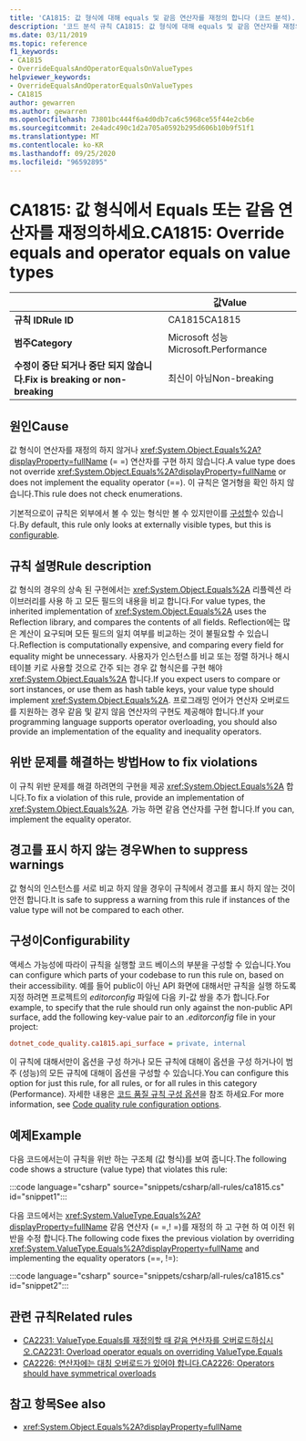 ```yaml
---
title: 'CA1815: 값 형식에 대해 equals 및 같음 연산자를 재정의 합니다 (코드 분석).'
description: '코드 분석 규칙 CA1815: 값 형식에 대해 equals 및 같음 연산자를 재정의 합니다.'
ms.date: 03/11/2019
ms.topic: reference
f1_keywords:
- CA1815
- OverrideEqualsAndOperatorEqualsOnValueTypes
helpviewer_keywords:
- OverrideEqualsAndOperatorEqualsOnValueTypes
- CA1815
author: gewarren
ms.author: gewarren
ms.openlocfilehash: 73801bc444f6a4d0db7ca6c5968ce55f44e2cb6e
ms.sourcegitcommit: 2e4adc490c1d2a705a0592b295d606b10b9f51f1
ms.translationtype: MT
ms.contentlocale: ko-KR
ms.lasthandoff: 09/25/2020
ms.locfileid: "96592895"
---
```

# <a name="ca1815-override-equals-and-operator-equals-on-value-types"></a><span data-ttu-id="636a0-103">CA1815: 값 형식에서 Equals 또는 같음 연산자를 재정의하세요.</span><span class="sxs-lookup"><span data-stu-id="636a0-103">CA1815: Override equals and operator equals on value types</span></span>

| | <span data-ttu-id="636a0-104">값</span><span class="sxs-lookup"><span data-stu-id="636a0-104">Value</span></span> |
|-|-|
| <span data-ttu-id="636a0-105">**규칙 ID**</span><span class="sxs-lookup"><span data-stu-id="636a0-105">**Rule ID**</span></span> |<span data-ttu-id="636a0-106">CA1815</span><span class="sxs-lookup"><span data-stu-id="636a0-106">CA1815</span></span>|
| <span data-ttu-id="636a0-107">**범주**</span><span class="sxs-lookup"><span data-stu-id="636a0-107">**Category**</span></span> |<span data-ttu-id="636a0-108">Microsoft 성능</span><span class="sxs-lookup"><span data-stu-id="636a0-108">Microsoft.Performance</span></span>|
| <span data-ttu-id="636a0-109">**수정이 중단 되거나 중단 되지 않습니다.**</span><span class="sxs-lookup"><span data-stu-id="636a0-109">**Fix is breaking or non-breaking**</span></span> |<span data-ttu-id="636a0-110">최신이 아님</span><span class="sxs-lookup"><span data-stu-id="636a0-110">Non-breaking</span></span>|

## <a name="cause"></a><span data-ttu-id="636a0-111">원인</span><span class="sxs-lookup"><span data-stu-id="636a0-111">Cause</span></span>

<span data-ttu-id="636a0-112">값 형식이 연산자를 재정의 하지 않거나 <xref:System.Object.Equals%2A?displayProperty=fullName> (= =) 연산자를 구현 하지 않습니다.</span><span class="sxs-lookup"><span data-stu-id="636a0-112">A value type does not override <xref:System.Object.Equals%2A?displayProperty=fullName> or does not implement the equality operator (==).</span></span> <span data-ttu-id="636a0-113">이 규칙은 열거형을 확인 하지 않습니다.</span><span class="sxs-lookup"><span data-stu-id="636a0-113">This rule does not check enumerations.</span></span>

<span data-ttu-id="636a0-114">기본적으로이 규칙은 외부에서 볼 수 있는 형식만 볼 수 있지만이를 [구성할](#configurability)수 있습니다.</span><span class="sxs-lookup"><span data-stu-id="636a0-114">By default, this rule only looks at externally visible types, but this is [configurable](#configurability).</span></span>

## <a name="rule-description"></a><span data-ttu-id="636a0-115">규칙 설명</span><span class="sxs-lookup"><span data-stu-id="636a0-115">Rule description</span></span>

<span data-ttu-id="636a0-116">값 형식의 경우의 상속 된 구현에서는 <xref:System.Object.Equals%2A> 리플렉션 라이브러리를 사용 하 고 모든 필드의 내용을 비교 합니다.</span><span class="sxs-lookup"><span data-stu-id="636a0-116">For value types, the inherited implementation of <xref:System.Object.Equals%2A> uses the Reflection library, and compares the contents of all fields.</span></span> <span data-ttu-id="636a0-117">Reflection에는 많은 계산이 요구되며 모든 필드의 일치 여부를 비교하는 것이 불필요할 수 있습니다.</span><span class="sxs-lookup"><span data-stu-id="636a0-117">Reflection is computationally expensive, and comparing every field for equality might be unnecessary.</span></span> <span data-ttu-id="636a0-118">사용자가 인스턴스를 비교 또는 정렬 하거나 해시 테이블 키로 사용할 것으로 간주 되는 경우 값 형식은를 구현 해야 <xref:System.Object.Equals%2A> 합니다.</span><span class="sxs-lookup"><span data-stu-id="636a0-118">If you expect users to compare or sort instances, or use them as hash table keys, your value type should implement <xref:System.Object.Equals%2A>.</span></span> <span data-ttu-id="636a0-119">프로그래밍 언어가 연산자 오버로드를 지원하는 경우 같음 및 같지 않음 연산자의 구현도 제공해야 합니다.</span><span class="sxs-lookup"><span data-stu-id="636a0-119">If your programming language supports operator overloading, you should also provide an implementation of the equality and inequality operators.</span></span>

## <a name="how-to-fix-violations"></a><span data-ttu-id="636a0-120">위반 문제를 해결하는 방법</span><span class="sxs-lookup"><span data-stu-id="636a0-120">How to fix violations</span></span>

<span data-ttu-id="636a0-121">이 규칙 위반 문제를 해결 하려면의 구현을 제공 <xref:System.Object.Equals%2A> 합니다.</span><span class="sxs-lookup"><span data-stu-id="636a0-121">To fix a violation of this rule, provide an implementation of <xref:System.Object.Equals%2A>.</span></span> <span data-ttu-id="636a0-122">가능 하면 같음 연산자를 구현 합니다.</span><span class="sxs-lookup"><span data-stu-id="636a0-122">If you can, implement the equality operator.</span></span>

## <a name="when-to-suppress-warnings"></a><span data-ttu-id="636a0-123">경고를 표시 하지 않는 경우</span><span class="sxs-lookup"><span data-stu-id="636a0-123">When to suppress warnings</span></span>

<span data-ttu-id="636a0-124">값 형식의 인스턴스를 서로 비교 하지 않을 경우이 규칙에서 경고를 표시 하지 않는 것이 안전 합니다.</span><span class="sxs-lookup"><span data-stu-id="636a0-124">It is safe to suppress a warning from this rule if instances of the value type will not be compared to each other.</span></span>

## <a name="configurability"></a><span data-ttu-id="636a0-125">구성이</span><span class="sxs-lookup"><span data-stu-id="636a0-125">Configurability</span></span>

<span data-ttu-id="636a0-126">액세스 가능성에 따라이 규칙을 실행할 코드 베이스의 부분을 구성할 수 있습니다.</span><span class="sxs-lookup"><span data-stu-id="636a0-126">You can configure which parts of your codebase to run this rule on, based on their accessibility.</span></span> <span data-ttu-id="636a0-127">예를 들어 public이 아닌 API 화면에 대해서만 규칙을 실행 하도록 지정 하려면 프로젝트의 *editorconfig* 파일에 다음 키-값 쌍을 추가 합니다.</span><span class="sxs-lookup"><span data-stu-id="636a0-127">For example, to specify that the rule should run only against the non-public API surface, add the following key-value pair to an *.editorconfig* file in your project:</span></span>

```ini
dotnet_code_quality.ca1815.api_surface = private, internal
```

<span data-ttu-id="636a0-128">이 규칙에 대해서만이 옵션을 구성 하거나 모든 규칙에 대해이 옵션을 구성 하거나이 범주 (성능)의 모든 규칙에 대해이 옵션을 구성할 수 있습니다.</span><span class="sxs-lookup"><span data-stu-id="636a0-128">You can configure this option for just this rule, for all rules, or for all rules in this category (Performance).</span></span> <span data-ttu-id="636a0-129">자세한 내용은 [코드 품질 규칙 구성 옵션](../code-quality-rule-options.md)을 참조 하세요.</span><span class="sxs-lookup"><span data-stu-id="636a0-129">For more information, see [Code quality rule configuration options](../code-quality-rule-options.md).</span></span>

## <a name="example"></a><span data-ttu-id="636a0-130">예제</span><span class="sxs-lookup"><span data-stu-id="636a0-130">Example</span></span>

<span data-ttu-id="636a0-131">다음 코드에서는이 규칙을 위반 하는 구조체 (값 형식)를 보여 줍니다.</span><span class="sxs-lookup"><span data-stu-id="636a0-131">The following code shows a structure (value type) that violates this rule:</span></span>

:::code language="csharp" source="snippets/csharp/all-rules/ca1815.cs" id="snippet1":::

<span data-ttu-id="636a0-132">다음 코드에서는 <xref:System.ValueType.Equals%2A?displayProperty=fullName> 같음 연산자 (= =,! =)를 재정의 하 고 구현 하 여 이전 위반을 수정 합니다.</span><span class="sxs-lookup"><span data-stu-id="636a0-132">The following code fixes the previous violation by overriding <xref:System.ValueType.Equals%2A?displayProperty=fullName> and implementing the equality operators (==, !=):</span></span>

:::code language="csharp" source="snippets/csharp/all-rules/ca1815.cs" id="snippet2":::

## <a name="related-rules"></a><span data-ttu-id="636a0-133">관련 규칙</span><span class="sxs-lookup"><span data-stu-id="636a0-133">Related rules</span></span>

- [<span data-ttu-id="636a0-134">CA2231: ValueType.Equals를 재정의할 때 같음 연산자를 오버로드하십시오.</span><span class="sxs-lookup"><span data-stu-id="636a0-134">CA2231: Overload operator equals on overriding ValueType.Equals</span></span>](ca2231.md)
- [<span data-ttu-id="636a0-135">CA2226: 연산자에는 대칭 오버로드가 있어야 합니다.</span><span class="sxs-lookup"><span data-stu-id="636a0-135">CA2226: Operators should have symmetrical overloads</span></span>](ca2226.md)

## <a name="see-also"></a><span data-ttu-id="636a0-136">참고 항목</span><span class="sxs-lookup"><span data-stu-id="636a0-136">See also</span></span>

- <xref:System.Object.Equals%2A?displayProperty=fullName>
